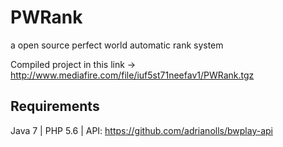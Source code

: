 # PWRank
a open source perfect world automatic rank system

Compiled project in this link -> http://www.mediafire.com/file/iuf5st71neefav1/PWRank.tgz

## Requirements
Java 7 | 
PHP 5.6 | 
API: https://github.com/adrianolls/bwplay-api 
